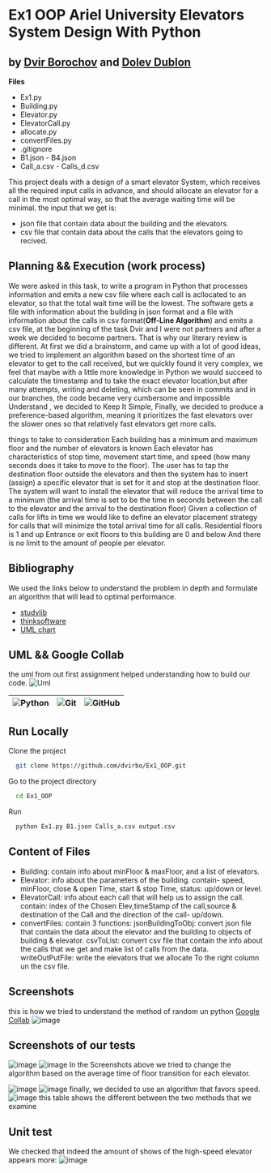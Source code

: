 
# Ex1 OOP Ariel University Elevators System Design With Python
## by [Dvir Borochov](https://github.com/dvirbo) and [Dolev Dublon](https://github.com/dolev146)

**Files**

- Ex1.py
- Building.py
- Elevator.py
- ElevatorCall.py
- allocate.py
- convertFiles.py
- .gitignore
- B1.json - B4.json
- Call_a.csv - Calls_d.csv

This project deals with a design of a smart elevator System,
 which receives all the required input calls in advance,
 and should allocate an elevator for a call in the most
 optimal way, so that the average waiting time will be minimal.
 the input that we get is:

- json file that contain data about the building and the elevators.
- csv file that contain data about the calls that the elevators going to recived.




## Planning && Execution (work process)

We were asked in this task, to write a program in Python that
 processes information and emits a new csv file where each call
  is acllocated to an elevator,
 so that the total wait time will be the lowest.
The software gets a file with information about the building in
 json format and a file with information about the calls in csv
  format(**Off-Line Algorithm**) and emits a csv file,
   at the beginning of the task Dvir and I were not partners 
   and after a week we decided to become partners.
    That is why our literary review is different. At
     first we did a brainstorm, and came up with a lot 
     of good ideas, we tried to implement an algorithm based
      on the shortest time of an elevator to get to the call
       received, but we quickly found it very complex, 
       we feel that maybe with a little more knowledge in Python
        we would succeed to calculate the timestamp and to take
         the exact elevator location,but after many attempts,
          writing and deleting, which can be seen in commits and
           in our branches, the code became very cumbersome and
            impossible Understand , we decided to Keep It Simple, 
Finally, we decided to produce a preference-based algorithm,
 meaning it prioritizes the fast elevators over the slower ones
  so that relatively fast elevators get more calls.

things to take to consideration
Each building has a minimum and maximum floor and the number of elevators is known
 Each elevator has characteristics of stop time, movement start time, and speed (how many seconds does it take to move to the floor).
The user has to tap the destination floor outside the elevators and then the system has to insert (assign) a specific elevator that is set for it and stop at the destination floor.
The system will want to install the elevator that will reduce the arrival time to a minimum (the arrival time is set to be the time in seconds between the call to the elevator and the arrival to the destination floor)
Given a collection of calls for lifts in time we would like to define an elevator placement strategy for calls that will minimize the total arrival time for all calls.
Residential floors is 1 and up
Entrance or exit floors to this building are 0 and below
And there is no limit to the amount of people per elevator.
## Bibliography

We used the links below to understand the problem in depth and formulate an algorithm that will lead to optimal performance.
 - [studylib](https://studylib.net/doc/7878746/on-line-algorithms-versus-off-line-algorithms-for-the-ele...)
 - [thinksoftware](https://thinksoftware.medium.com/elevator-system-design-a-tricky-technical-interview-question-116f396f2b1c)
 - [UML chart](https://lucid.app/lucidchart/445effd6-f902-4f9e-96e1-666f7d6a955b/edit?view_items=nGpmtm1QpyO3&invitationId=inv_f7e0b4b2-6c3e-4bd0-ab49-4eb8e0be02b5)


## UML && Google Collab
the uml from out first assignment helped understanding how to build our code.
![Uml](https://user-images.githubusercontent.com/62290677/142245926-8ac89962-1e82-462f-84ef-4c57f816919d.png)


| ![Python](https://img.shields.io/badge/python-3670A0?style=for-the-badge&logo=python&logoColor=ffdd54)     |  ![Git](https://img.shields.io/badge/git-%23F05033.svg?style=for-the-badge&logo=git&logoColor=white)|  ![GitHub](https://img.shields.io/badge/github-%23121011.svg?style=for-the-badge&logo=github&logoColor=white) |
| :---        |    :----:   |          ---: |


 

## Run Locally

Clone the project

```bash
  git clone https://github.com/dvirbo/Ex1_OOP.git  
```

Go to the project directory

```bash
  cd Ex1_OOP
```

Run

```bash
  python Ex1.py B1.json Calls_a.csv output.csv
```




## Content of Files

- Building: contain info about minFloor & maxFloor, and a list of elevators.
- Elevator: info about the parameters of the building. contain- speed, minFloor, close & open Time, start & stop Time, status: up/down or level.
- ElevatorCall: info about each call that will help us to assign the call. contain: index of the Chosen Elev,timeStamp of the call,source & destination of the Call and the direction of the call- up/down.
- convertFiles: contain 3 functions: jsonBuildingToObj: convert json file that contain the data about the elevator and the building to objects of building & elevator. csvToList: convert csv file that contain the info about the calls that we get and make list of calls from the data. writeOutPutFile: write the elevators that we allocate To the right column un the csv file.


## Screenshots
this is how we tried to understand the method of random un python
[Google Collab](https://colab.research.google.com/drive/1dkSnW-NIoo4lqPexWkW0YivdMyRu777n?usp=sharing)
![image](https://user-images.githubusercontent.com/73783656/142256429-9cf944d9-35ff-4a83-adb4-d0c1b01cf454.png)

## Screenshots of our tests

![image](https://user-images.githubusercontent.com/73783656/142257606-1ff49e09-6958-464a-8aa1-b4a7619452c7.png)
![image](https://user-images.githubusercontent.com/73783656/142257377-a79d6ab2-73cc-4b7a-ac7a-eaba452323a4.png)
In the Screenshots above we tried to change the algorithm based on the average time of floor transition for each elevator.

 ![image](https://user-images.githubusercontent.com/62290677/142257395-ef2f77ce-8f80-451d-bf66-ecc619fad5d4.png)
 ![image](https://user-images.githubusercontent.com/62290677/142257562-40a00e03-f9fb-404c-b1aa-2f0ab0c4c412.png)
finally, we decided to use an algorithm that favors speed.
 ![image](https://user-images.githubusercontent.com/62290677/142257788-c5ca8601-89b5-4b1f-a635-8f1962c97417.png)
 this table shows the different between the two methods that we examine



## Unit test
 We checked that indeed the amount of shows of the high-speed elevator appears more:
![image](https://user-images.githubusercontent.com/73783656/142267727-b0f2238c-dfa4-4bfc-9810-510b07d3ef21.png)



